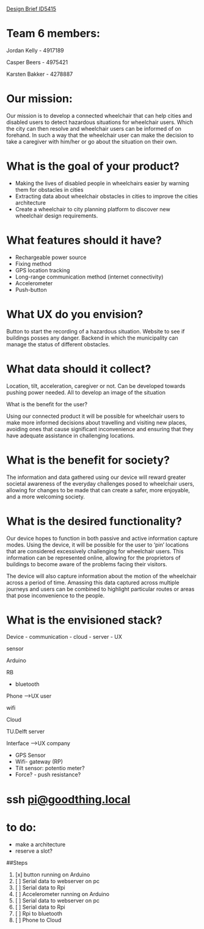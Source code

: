 <span style="text-decoration:underline;">Design Brief ID5415</span>

# Team 6 members:

Jordan Kelly		- 4917189

Casper Beers		- 4975421

Karsten Bakker	- 4278887

# Our mission:

Our mission is to develop a connected wheelchair that can help cities and disabled users to detect hazardous situations for wheelchair users. Which the city can then resolve and wheelchair users can be informed of on forehand. In such a way that the wheelchair user can make the decision to take a caregiver with him/her or go about the situation on their own.

# What is the goal of your product?



*   Making the lives of disabled people in wheelchairs easier by warning them for obstacles in cities
*   Extracting data about wheelchair obstacles in cities to improve the cities architecture
*   Create a wheelchair to city planning platform to discover new wheelchair design requirements.

# What features should it have?



*   Rechargeable power source
*   Fixing method
*   GPS location tracking
*   Long-range communication method (internet connectivity)
*   Accelerometer
*   Push-button

# What UX do you envision?

Button to start the recording of a hazardous situation. Website to see if buildings posses any danger. Backend in which the municipality can manage the status of different obstacles.

# What data should it collect?

Location, tilt, acceleration, caregiver or not. Can be developed towards pushing power needed. All to develop an image of the situation

What is the benefit for the user?

Using our connected product it will be possible for wheelchair users to make more informed decisions about travelling and visiting new places, avoiding ones that cause significant inconvenience and ensuring that they have adequate assistance in challenging locations.

# What is the benefit for society?

The information and data gathered using our device will reward greater societal awareness of the everyday challenges posed to wheelchair users, allowing for changes to be made that can create a safer, more enjoyable, and a more welcoming society.

# What is the desired functionality?

Our device hopes to function in both passive and active information capture modes. Using the device, it will be possible for the user to ‘pin’ locations that are considered excessively challenging for wheelchair users. This information can be represented online, allowing for the proprietors of buildings to become aware of the problems facing their visitors.

The device will also capture information about the motion of the wheelchair across a period of time. Amassing this data captured across multiple journeys and users can be combined to highlight particular routes or areas that pose inconvenience to the people.

# What is the envisioned stack?

Device - communication - cloud - server - UX

sensor

Arduino

RB



*   bluetooth

Phone				-->UX user

wifi

Cloud

TU.Delft server

Interface				-->UX company



*   GPS Sensor
*   Wifi- gateway (RP)
*   Tilt sensor: potentio meter?
*   Force? - push resistance?

# ssh pi@goodthing.local

# to do:
- make a architecture
- reserve a slot?

##Steps

1. [x] button running on Arduino
2. [ ] Serial data to webserver on pc
3. [ ] Serial data to Rpi
4. [ ] Accelerometer running on Arduino
5. [ ] Serial data to webserver on pc
6. [ ] Serial data to Rpi
7. [ ] Rpi to bluetooth
8. [ ] Phone to Cloud
